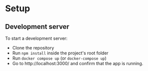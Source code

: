 # Setup

## Development server

To start a development server:

-   Clone the repository
-   Run `npm install` inside the project's root folder
-   Run `docker compose up` (or `docker-compose up`)
-   Go to http://localhost:3000/ and confirm that the app is running.
